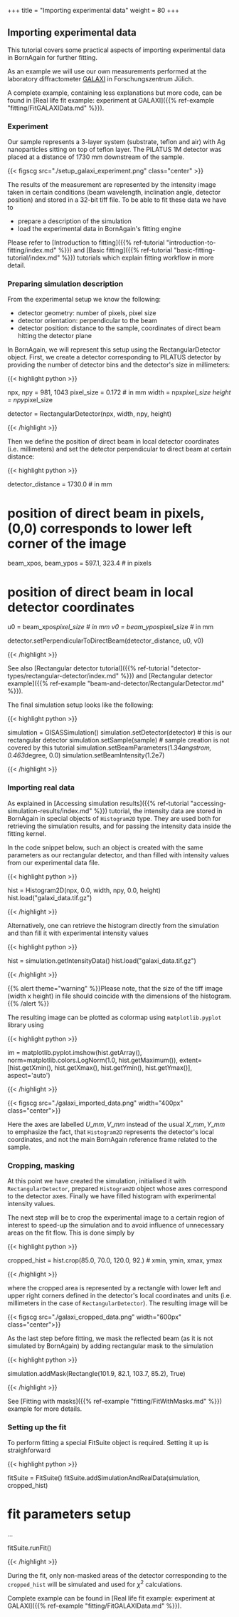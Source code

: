 +++
title = "Importing experimental data"
weight = 80
+++

## Importing experimental data

This tutorial covers some practical aspects of importing experimental data in BornAgain for further fitting.

As an example we will use our own measurements performed  at the laboratory diffractometer [GALAXI](http://www.fz-juelich.de/jcns/jcns-2//DE/Leistungen/GALAXI/_node.html) in Forschungszentrum Jülich.

A complete example, containing less explanations but more code, can be found in
[Real life fit example: experiment at GALAXI]({{% ref-example "fitting/FitGALAXIData.md" %}}).

### Experiment

Our sample represents a 3-layer system (substrate, teflon and air) 
with Ag nanoparticles sitting on top of teflon layer. 
The PILATUS 1M detector was placed at a distance of 1730 mm downstream of the sample.

{{< figscg src="./setup_galaxi_experiment.png" class="center" >}}

The results of the measurement are represented by the intensity image taken in certain conditions
(beam wavelength, inclination angle, detector position) and stored in a 32-bit tiff file. To be able to fit these data we have to

* prepare a description of the simulation
* load the experimental data in BornAgain's fitting engine

Please refer to [Introduction to fitting]({{% ref-tutorial "introduction-to-fitting/index.md" %}})
and [Basic fitting]({{% ref-tutorial "basic-fitting-tutorial/index.md" %}}) tutorials which explain fitting workflow in more detail.

### Preparing simulation description

From the experimental setup we know the following:

* detector geometry: number of pixels, pixel size
* detector orientation: perpendicular to the beam
* detector position: distance to the sample, coordinates of direct beam hitting the detector plane

In BornAgain, we will represent this setup using the RectangularDetector object.
First, we create a detector corresponding to PILATUS detector by providing the number of detector bins and the detector's size in millimeters:

{{< highlight python >}}

npx, npy = 981, 1043
pixel_size = 0.172  # in mm
width = npx*pixel_size
height = npy*pixel_size
 
detector = RectangularDetector(npx, width, npy, height)

{{< /highlight >}}

Then we define the position of direct beam in local detector coordinates (i.e. millimeters) and set the detector perpendicular to direct beam at certain distance:

{{< highlight python >}}

detector_distance = 1730.0  # in mm
 
# position of direct beam in pixels, (0,0) corresponds to lower left corner of the image
beam_xpos, beam_ypos = 597.1, 323.4  # in pixels
 
# position of direct beam in local detector coordinates
u0 = beam_xpos*pixel_size  # in mm
v0 = beam_ypos*pixel_size  # in mm
 
detector.setPerpendicularToDirectBeam(detector_distance, u0, v0)

{{< /highlight >}}

See also [Rectangular detector tutorial]({{% ref-tutorial "detector-types/rectangular-detector/index.md" %}})
and [Rectangular detector example]({{% ref-example "beam-and-detector/RectangularDetector.md" %}}).

The final simulation setup looks like the following:

{{< highlight python >}}

simulation = GISASSimulation()
simulation.setDetector(detector)  # this is our rectangular detector
simulation.setSample(sample)  # sample creation is not covered by this tutorial
simulation.setBeamParameters(1.34*angstrom, 0.463*degree, 0.0)
simulation.setBeamIntensity(1.2e7)

{{< /highlight >}}

### Importing real data

As explained in [Accessing simulation results]({{% ref-tutorial "accessing-simulation-results/index.md" %}}) tutorial,
the intensity data are stored in BornAgain in special objects of `Histogram2D` type.
They are used both for retrieving the simulation results, and for passing the intensity data inside the fitting kernel.

In the code snippet below, such an object is created with the same parameters as our rectangular detector,
and than filled with intensity values from our experimental data file.

{{< highlight python >}}

hist = Histogram2D(npx, 0.0, width, npy, 0.0, height)
hist.load("galaxi_data.tif.gz")

{{< /highlight >}}

Alternatively, one can retrieve the histogram directly from the simulation and than fill it with experimental intensity values

{{< highlight python >}}

hist = simulation.getIntensityData()
hist.load("galaxi_data.tif.gz")

{{< /highlight >}}

{{% alert theme="warning" %}}Please note, that the size of the tiff image (width x height) in file should coincide with the dimensions of the histogram.{{% /alert %}}

The resulting image can be plotted as colormap using `matplotlib.pyplot` library using

{{< highlight python >}}

im = matplotlib.pyplot.imshow(hist.getArray(),
        norm=matplotlib.colors.LogNorm(1.0, hist.getMaximum()),
        extent=[hist.getXmin(), hist.getXmax(), hist.getYmin(), hist.getYmax()],
        aspect='auto')

{{< /highlight >}}

{{< figscg src="./galaxi_imported_data.png" width="400px" class="center">}}

Here the axes are labelled $U\_{mm}, V\_{mm}$ instead of the usual $X\_{mm}, Y\_{mm}$ to emphasize the fact,
that `Histogram2D` represents the detector's local coordinates, and not the main BornAgain reference frame related to the sample.

### Cropping, masking

At this point we have created the simulation, initialised it with `RectangularDetector`,
prepared `Histogram2D` object whose axes correspond to the detector axes. Finally we have filled histogram with experimental intensity values.

The next step will be to crop the experimental image to a certain region of interest to speed-up the simulation
and to avoid influence of unnecessary areas on the fit flow. This is done simply by

{{< highlight python >}}

cropped_hist = hist.crop(85.0, 70.0, 120.0, 92.)  # xmin, ymin, xmax, ymax

{{< /highlight >}}

where the cropped area is represented by a rectangle with lower left and upper right corners defined in
the detector's local coordinates and units (i.e. millimeters in the case of `RectangularDetector`). The resulting image will be

{{< figscg src="./galaxi_cropped_data.png" width="600px" class="center">}}

As the last step before fitting, we mask the reflected beam (as it is not simulated by BornAgain) by adding rectangular mask to the simulation

{{< highlight python >}}

simulation.addMask(Rectangle(101.9, 82.1, 103.7, 85.2), True)

{{< /highlight >}}

See [Fitting with masks]({{% ref-example "fitting/FitWithMasks.md" %}}) example for more details.

### Setting up the fit

To perform fitting a special FitSuite object is required. Setting it up is straighforward

{{< highlight python >}}

fitSuite = FitSuite()
fitSuite.addSimulationAndRealData(simulation, cropped_hist)
 
# fit parameters setup
...
 
fitSuite.runFit()

{{< /highlight >}}

During the fit, only non-masked areas of the detector corresponding to the `cropped_hist` will be simulated and used for $\chi^2$ calculations.

Complete example can be found in [Real life fit example: experiment at GALAXI]({{% ref-example "fitting/FitGALAXIData.md" %}}).
